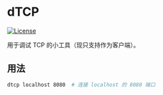 # dTCP

[![License](https://img.shields.io/github/license/mashape/apistatus.svg?maxAge=2592000)](LICENSE)

用于调试 TCP 的小工具（现只支持作为客户端）。

## 用法

```sh
dtcp localhost 8080  # 连接 localhost 的 8080 端口
```
